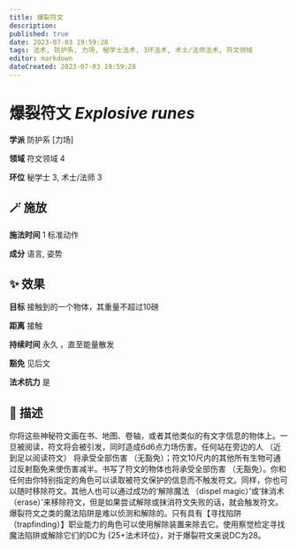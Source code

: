 ```yaml
---
title: 爆裂符文
description: 
published: true
date: 2023-07-03 19:59:28
tags: 法术, 防护系, 力场, 秘学士法术, 3环法术, 术士/法师法术, 符文领域
editor: markdown
dateCreated: 2023-07-03 19:59:28
---
```


# **爆裂符文** *Explosive runes*

**学派** 防护系 \[力场\] 

**领域** 符文领域 4

**环位** 秘学士 3, 术士/法师 3

## 🪄 施放

**施法时间** 1 标准动作

**成分** 语言, 姿势

## ✨ 效果 

**目标** 接触到的一个物体，其重量不超过10磅 

**距离** 接触  

**持续时间** 永久 ，直至能量散发 

**豁免** 见后文

**法术抗力** 是

## 📖 描述

你将这些神秘符文画在书、地图、卷轴，或者其他类似的有文字信息的物体上。一旦被阅读，符文将会被引发，同时造成6d6点力场伤害。任何站在旁边的人 （近到足以阅读符文） 将承受全部伤害 （无豁免）；符文10尺内的其他所有生物可通过反射豁免来使伤害减半。书写了符文的物体也将承受全部伤害 （无豁免）。你和任何由你特别指定的角色可以读取被符文保护的信息而不触发符文。同样，你也可以随时移除符文。其他人也可以通过成功的‘解除魔法 （dispel magic）’或‘抹消术 （erase）’来移除符文，但是如果尝试解除或抹消符文失败的话，就会触发符文。爆裂符文之类的魔法陷阱是难以侦测和解除的。只有具有【寻找陷阱 （trapfinding）】职业能力的角色可以使用解除装置来除去它。使用察觉检定寻找魔法陷阱或解除它们的DC为 {25+法术环位}，对于爆裂符文来说DC为28。
    